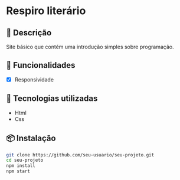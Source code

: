 # Respiro literário

## 📖 Descrição
Site básico que contém uma introdução simples sobre programação.

## 🚀 Funcionalidades
- [x] Responsividade

## 🧪 Tecnologias utilizadas
- Html
- Css

## 📦 Instalação
```bash
git clone https://github.com/seu-usuario/seu-projeto.git
cd seu-projeto
npm install
npm start
